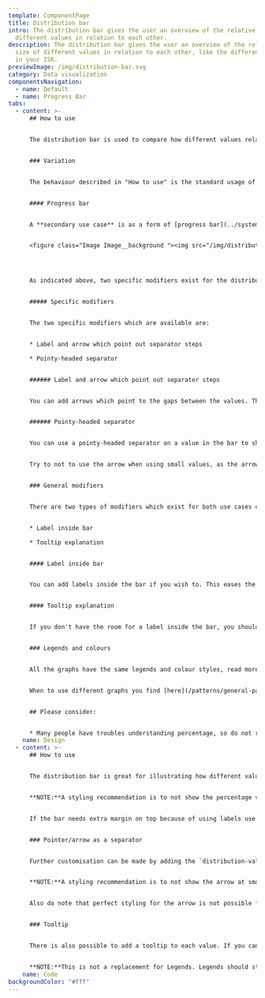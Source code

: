 ```yaml
---
template: ComponentPage
title: Distribution bar
intro: The distribution bar gives the user an overview of the relative size of
  different values in relation to each other.
description: The distribution bar gives the user an overview of the relative
  size of different values in relation to each other, like the different funds
  in your ISK.
previewImage: /img/distribution-bar.svg
category: Data visualization
componentsNavigation:
  - name: Default
  - name: Progress Bar
tabs:
  - content: >-
      ## How to use


      The distribution bar is used to compare how different values relate to one another. The distribution bar's total always equals 100%, meaning that the values are translated into percentages of the total before they are displayed in the table. This means that the distribution bar gives an overview of the relationship between values at a given time, usually the present. As the visual overview only works if the user can get a sense of the relations at first glance, only use a distribution bar for comparing few items (a rule of thumb is five items). An example use could be to display your ISK-accounts and how the amount in them relate to each other.


      ### Variation


      The behaviour described in "How to use" is the standard usage of the distribution bar. There is however a specific secondary variation: as a progress bar.


      #### Progress bar


      A **secondary use case** is as a form of [progress bar](../system-display/progress-bar) with discrete steps whose relation change over time. The distribution bar should only be used as a progress bar in cases which match that description. What's great with this use is that you can choose to display parts which aren't affected but part of the total, as the red section in the example image below. The example image below has both modifiers for the use case turned on:


      <figure class="Image Image__background "><img src="/img/distribution-bar-as-progress-bar.png" srcset="/img/distribution-bar-as-progress-bar.png 2x" alt="Distribution bar as progress bar"><figcaption><div class="Image__caption"></div></figcaption></figure>




      As indicated above, two specific modifiers exist for the distribution bar as a progress bar.


      ##### Specific modifiers


      The two specific modifiers which are available are:


      * Label and arrow which point out separator steps

      * Pointy-headed separator


      ###### Label and arrow which point out separator steps


      You can add arrows which point to the gaps between the values. The arrows are accompanied by a small label which should describe the progress being made up to that point. Do not just repeat the legend in the arrow labels.


      ###### Pointy-headed separator


      You can use a pointy-headed separator on a value in the bar to show that something is expected to grow/progress. It is recommended to add the pointy-headed separator to the state which is currently progressing/changing when using the distribution bar as a progress bar.


      Try to not to use the arrow when using small values, as the arrow has a minimum width of around 10px, which might disrupt the accuracy of the bar.


      ### General modifiers


      There are two types of modifiers which exist for both use cases of the distribution bar, and should be used as alternatives to each other:


      * Label inside bar

      * Tooltip explanation


      #### Label inside bar


      You can add labels inside the bar if you wish to. This eases the understanding of the distribution bar and the use is encouraged, however not implemented by default for accessibility reasons.  A recommendation is to not show the percentage value inside the bar unless the width is at least 5% or above (depending on your parent width, of course) to make sure the value fits in its area.


      #### Tooltip explanation


      If you don't have the room for a label inside the bar, you should add a tooltip explanation. If enabled, the user gets to see the value of a field by hovering over (desktop) or clicking on (mobile) that field in the bar. The value is shown above the bar.


      ### Legends and colours


      All the graphs have the same legends and colour styles, read more [here](/patterns/general-patterns/graphs-and-when-to-use-them#the-different-parts).


      When to use different graphs you find [here](/patterns/general-patterns/graphs-and-when-to-use-them#type-of-graph).


      ## Please consider:


      * Many people have troubles understanding percentage, so do not rely on solely the distribution bar to show users their data. Use it as a compliment!
    name: Design
  - content: >-
      ## How to use


      The distribution bar is great for illustrating how different values relate to one another. Colors are automatically set in a repeating sequence of `navy`, `blue`, `sky` and `baby`.


      **NOTE:**A styling recommendation is to not show the percentage value inside a `distribution-value` unless the width is *at least* 5% or above (depending on your parent width, of course) to make sure the value fits.


      If the bar needs extra margin on top because of using labels use the class `distribution-bar-labeled` after `distribution-bar`.


      ### Pointer/arrow as a separator


      Further customisation can be made by adding the `distribution-value-with-pointer`-class to a `distribution-value` to have the separator in the shape of an arrow. This can be used for values that are growing, or are expected to grow.


      **NOTE:**A styling recommendation is to not show the arrow at small values, as the arrow has a width around 10px and might disrupt the accuracy of the bar.


      Also do note that perfect styling for the arrow is not possible for the third (or`distribution-sky`) distribution-value, as the striped pattern can not be applied to the border. Should you need the arrow on your third value, overwrite it with a manual colour (see above section).


      ### Tooltip


      There is also possible to add a tooltip to each value. If you can't show value inside `distribution-value`  because of of low value or unknown value you can add `data-tooltip="25%"` to each `distribution-value` to show value inside a tooltip.


      **NOTE:**This is not a replacement for Legends. Legends should still be visible.
    name: Code
backgroundColor: "#fff"
---
```

